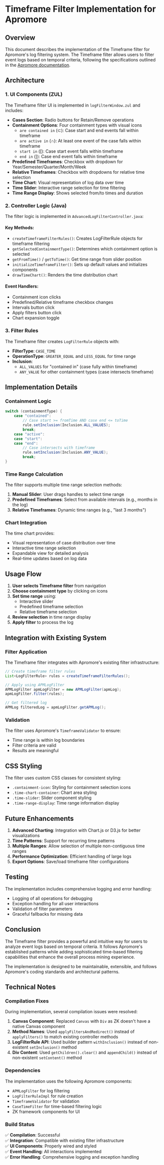 # Timeframe Filter Implementation for Apromore

## Overview

This document describes the implementation of the Timeframe filter for Apromore's log filtering system. The Timeframe filter allows users to filter event logs based on temporal criteria, following the specifications outlined in the [Apromore documentation](https://documentation.apromore.org/logfilters/filtercriteria.html#case-timeframe-filter).

## Architecture

### 1. UI Components (ZUL)

The Timeframe filter UI is implemented in `logFilterWindow.zul` and includes:

- **Cases Section**: Radio buttons for Retain/Remove operations
- **Containment Options**: Four containment types with visual icons
  - `are contained in` (⊂): Case start and end events fall within timeframe
  - `are active in` (∩): At least one event of the case falls within timeframe
  - `start in` ([): Case start event falls within timeframe
  - `end in` (]): Case end event falls within timeframe
- **Predefined Timeframes**: Checkbox with dropdown for Year/Semester/Quarter/Month/Week
- **Relative Timeframes**: Checkbox with dropdowns for relative time selection
- **Time Chart**: Visual representation of log data over time
- **Time Slider**: Interactive range selection for time filtering
- **Time Range Display**: Shows selected from/to times and duration

### 2. Controller Logic (Java)

The filter logic is implemented in `AdvancedLogFilterController.java`:

#### Key Methods:
- `createTimeframeFilterRules()`: Creates LogFilterRule objects for timeframe filtering
- `getSelectedContainmentType()`: Determines which containment option is selected
- `getFromTime()` / `getToTime()`: Get time range from slider position
- `initializeTimeframeFilter()`: Sets up default values and initializes components
- `drawTimeChart()`: Renders the time distribution chart

#### Event Handlers:
- Containment icon clicks
- Predefined/Relative timeframe checkbox changes
- Intervals button click
- Apply filters button click
- Chart expansion toggle

### 3. Filter Rules

The Timeframe filter creates `LogFilterRule` objects with:

- **FilterType**: `CASE_TIME`
- **OperationType**: `GREATER_EQUAL` and `LESS_EQUAL` for time range
- **Inclusion**: 
  - `ALL_VALUES` for "contained in" (case fully within timeframe)
  - `ANY_VALUE` for other containment types (case intersects timeframe)

## Implementation Details

### Containment Logic

```java
switch (containmentType) {
    case "contained":
        // Case start >= fromTime AND case end <= toTime
        rule.setInclusion(Inclusion.ALL_VALUES);
        break;
    case "active":
    case "start":
    case "end":
        // Case intersects with timeframe
        rule.setInclusion(Inclusion.ANY_VALUE);
        break;
}
```

### Time Range Calculation

The filter supports multiple time range selection methods:

1. **Manual Slider**: User drags handles to select time range
2. **Predefined Timeframes**: Select from available intervals (e.g., months in the log)
3. **Relative Timeframes**: Dynamic time ranges (e.g., "last 3 months")

### Chart Integration

The time chart provides:
- Visual representation of case distribution over time
- Interactive time range selection
- Expandable view for detailed analysis
- Real-time updates based on log data

## Usage Flow

1. **User selects Timeframe filter** from navigation
2. **Choose containment type** by clicking on icons
3. **Set time range** using:
   - Interactive slider
   - Predefined timeframe selection
   - Relative timeframe selection
4. **Review selection** in time range display
5. **Apply filter** to process the log

## Integration with Existing System

### Filter Application

The Timeframe filter integrates with Apromore's existing filter infrastructure:

```java
// Create timeframe filter rules
List<LogFilterRule> rules = createTimeframeFilterRules();

// Apply using APMLogFilter
APMLogFilter apmLogFilter = new APMLogFilter(apmLog);
apmLogFilter.filter(rules);

// Get filtered log
APMLog filteredLog = apmLogFilter.getAPMLog();
```

### Validation

The filter uses Apromore's `TimeframeValidator` to ensure:
- Time range is within log boundaries
- Filter criteria are valid
- Results are meaningful

## CSS Styling

The filter uses custom CSS classes for consistent styling:

- `.containment-icon`: Styling for containment selection icons
- `.time-chart-container`: Chart area styling
- `.time-slider`: Slider component styling
- `.time-range-display`: Time range information display

## Future Enhancements

1. **Advanced Charting**: Integration with Chart.js or D3.js for better visualizations
2. **Time Patterns**: Support for recurring time patterns
3. **Multiple Ranges**: Allow selection of multiple non-contiguous time ranges
4. **Performance Optimization**: Efficient handling of large logs
5. **Export Options**: Save/load timeframe filter configurations

## Testing

The implementation includes comprehensive logging and error handling:

- Logging of all operations for debugging
- Exception handling for all user interactions
- Validation of filter parameters
- Graceful fallbacks for missing data

## Conclusion

The Timeframe filter provides a powerful and intuitive way for users to analyze event logs based on temporal criteria. It follows Apromore's established patterns while adding sophisticated time-based filtering capabilities that enhance the overall process mining experience.

The implementation is designed to be maintainable, extensible, and follows Apromore's coding standards and architectural patterns.

## Technical Notes

### Compilation Fixes

During implementation, several compilation issues were resolved:

1. **Canvas Component**: Replaced `Canvas` with `Div` as ZK doesn't have a native Canvas component
2. **Method Names**: Used `applyFiltersAndRedirect()` instead of `applyFilters()` to match existing controller methods
3. **LogFilterRule API**: Used builder pattern `withInclusion()` instead of non-existent `setInclusion()` method
4. **Div Content**: Used `getChildren().clear()` and `appendChild()` instead of non-existent `setContent()` method

### Dependencies

The implementation uses the following Apromore components:
- `APMLogFilter` for log filtering
- `LogFilterRuleImpl` for rule creation
- `TimeframeValidator` for validation
- `CaseTimeFilter` for time-based filtering logic
- ZK framework components for UI

### Build Status

✅ **Compilation**: Successful  
✅ **Integration**: Compatible with existing filter infrastructure  
✅ **UI Components**: Properly wired and styled  
✅ **Event Handling**: All interactions implemented  
✅ **Error Handling**: Comprehensive logging and exception handling

